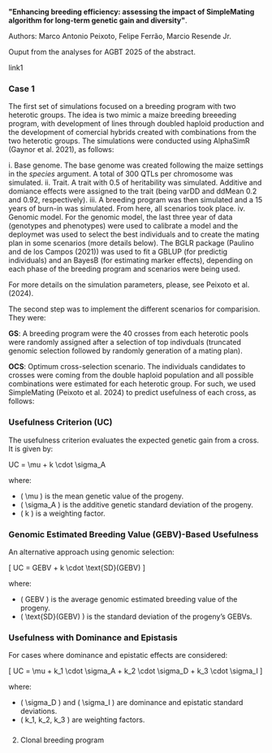  **"Enhancing breeding efficiency: assessing the impact of SimpleMating algorithm for long-term genetic gain and diversity"**.

Authors: Marco Antonio Peixoto, Felipe Ferrão, Marcio Resende Jr.


Ouput from the analyses for AGBT 2025 of the abstract.

link1



### **Case 1**

The first set of simulations focused on a breeding program with two heterotic groups. The idea is two mimic a maize breeding breeeding program, with development of lines through doubled haploid production and the development of comercial hybrids created with combinations from the two heterotic groups. The simulations were conducted using AlphaSimR (Gaynor et al. 2021), as follows:

i. Base genome. The base genome was created following the maize settings in the *species* argument. A total of 300 QTLs per chromosome was simulated. 
ii. Trait.  A trait with 0.5 of heritability was simulated. Additive and domiance effects were assigned to the trait (being varDD and ddMean 0.2 and 0.92, respectively). 
iii. A breeding program was then simulated and a 15 years of burn-in was simulated. From here, all scenarios took place. 
iv. Genomic model. For the genomic model, the last three year of data (genotypes and phenotypes) were used to calibrate a model and the deploymet was used to select the best individuals and to create the mating plan in some scenarios (more details below). The BGLR package (Paulino and de los Campos (2021)) was used to fit a GBLUP (for predictig individuals) and an BayesB (for estimating marker effects), depending on each phase of the breeding program and scenarios were being used.

For more details on the simulation parameters, please, see Peixoto et al. (2024).

The second step was to implement the different scenarios for comparision. They were:

**GS**: A breeding program were the 40 crosses from each heterotic pools were randomly assigned after a selection of top indivduals (truncated genomic selection followed by randomly generation of a mating plan). 


**OCS**: Optimum cross-selection scenario. The individuals candidates to crosses were coming from the double haploid population and all possible combinations were estimated for each heterotic group. For such, we used SimpleMating (Peixoto et al. 2024) to predict usefulness of each cross, as follows:

### Usefulness Criterion (UC)
The usefulness criterion evaluates the expected genetic gain from a cross. It is given by:

UC = \mu + k \cdot \sigma_A

where:
- \( \mu \) is the mean genetic value of the progeny.
- \( \sigma_A \) is the additive genetic standard deviation of the progeny.
- \( k \) is a weighting factor.

### Genomic Estimated Breeding Value (GEBV)-Based Usefulness
An alternative approach using genomic selection:

\[
UC = GEBV + k \cdot \text{SD}(GEBV)
\]

where:
- \( GEBV \) is the average genomic estimated breeding value of the progeny.
- \( \text{SD}(GEBV) \) is the standard deviation of the progeny’s GEBVs.

### Usefulness with Dominance and Epistasis
For cases where dominance and epistatic effects are considered:

\[
UC = \mu + k_1 \cdot \sigma_A + k_2 \cdot \sigma_D + k_3 \cdot \sigma_I
\]

where:
- \( \sigma_D \) and \( \sigma_I \) are dominance and epistatic standard deviations.
- \( k_1, k_2, k_3 \) are weighting factors.








###

2. Clonal breeding program
